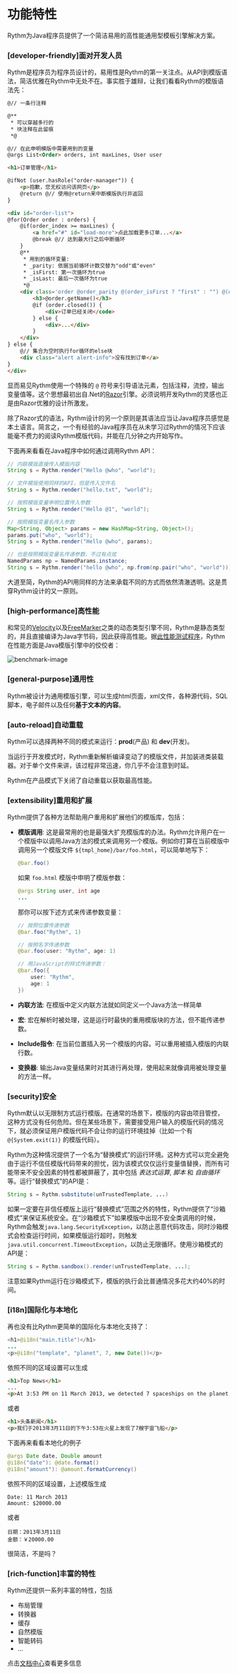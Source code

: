 # 功能特性

Rythm为Java程序员提供了一个简洁易用的高性能通用型模板引擎解决方案。

### [developer-friendly]面对开发人员

Rythm是程序员为程序员设计的，易用性是Rythm的第一关注点。从API到模版语法，简洁优雅在Rythm中无处不在。事实胜于雄辩，让我们看看Rythm的模版语法先：

```html
@// 一条行注释

@**
 * 可以穿越多行的 
 * 块注释在此留痕
 *@

@// 在此申明模版中需要用到的变量
@args List<Order> orders, int maxLines, User user

<h1>订单管理</h1>

@ifNot (user.hasRole("order-manager")) {
    <p>抱歉，您无权访问该网页</p>
    @return @// 使用@return来中断模版执行并返回
}

<div id="order-list">
@for(Order order : orders) {
    @if(order_index >= maxLines) {
        <a href="#" id="load-more">点此加载更多订单...</a>
        @break @// 达到最大行之后中断循环
    }
    @**
     * 用到的循环变量: 
     * _parity: 依据当前循环计数交替为"odd"或"even"
     * _isFirst: 第一次循环为true
     * _isLast: 最后一次循环为true
     *@
    <div class='order @order_parity @(order_isFirst ? "first" : "") @(order_isLast ? "last" : "")'>
        <h3>@order.getName()</h3>
        @if (order.closed()) {
            <div>订单已经关闭</code>
        } else {
            <div>...</div>
        }
    </div>
} else {
    @// 集合为空时执行for循环的else块
    <div class="alert alert-info">没有找到订单</a>
}
</div>
```

显而易见Rythm使用一个特殊的 `@` 符号来引导语法元素，包括注释，流控，输出变量值等。这个思想最初出自.Net的[Razor](http://weblogs.asp.net/scottgu/archive/2010/07/02/introducing-razor.aspx)引擎。必须说明开发Rythm的灵感也正是由Razor优雅的设计所激发。

除了Razor式的语法，Rythm设计的另一个原则是其语法应当让Java程序员感觉是本土语言。简言之，一个有经验的Java程序员在从未学习过Rythm的情况下应该能毫不费力的阅读Rythm模版代码，并能在几分钟之内开始写作。

下面再来看看在Java程序中如何通过调用Rythm API：

```java
// 内联模版直接传入模版内容
String s = Rythm.render("Hello @who", "world");

// 文件模版使用同样的API，但是传入文件名
String s = Rythm.render("hello.txt", "world");

// 按照模版变量申明位置传入参数
String s = Rythm.render("Hello @1", "world");

// 按照模版变量名传入参数
Map<String, Object> params = new HashMap<String, Object>();
params.put("who", "world");
String s = Rythm.render("Hello @who", params);

// 也是按照模版变量名传递参数，不过有点炫
NamedParams np = NamedParams.instance;
String s = Rythm.render("hello @who", np.from(np.pair("who", "world")));
```

大道至简，Rythm的API用同样的方法来承载不同的方式而依然清澈透明。这是贯穿Rythm设计的又一原则。

### [high-performance]高性能

和常见的[Velocity](http://velocity.apache.org/)以及[FreeMarker](http://freemarker.sourceforge.net/)之类的动态类型引擎不同，Rythm是静态类型的，并且直接编译为Java字节码，因此获得高性能。据[此性能测试程序](https://github.com/greenlaw110/template-engine-benchmarks)，Rythm在性能方面是Java模版引擎中的佼佼者：

![benchmark-image](../img/benchmark.png)

### [general-purpose]通用性

Rythm被设计为通用模版引擎，可以生成html页面，xml文件，各种源代码，SQL脚本，电子邮件以及任何**基于文本的内容**。

### [auto-reload]自动重载

Rythm可以选择两种不同的模式来运行：**prod**(产品) 和 **dev**(开发)。

当运行于开发模式时，Rythm重新解析编译变动了的模版文件，并加装进类装载器。对于单个文件来讲，该过程非常迅速，你几乎不会注意到时延。

Rythm在产品模式下关闭了自动重载以获取最高性能。

### [extensibility]重用和扩展

Rythm提供了各种方法帮助用户重用和扩展他们的模版库，包括：

* **模版调用**: 这是最常用的也是最强大扩充模版库的办法。Rythm允许用户在一个模版中以调用Java方法的模式来调用另一个模版。例如你打算在当前模版中调用另一个模版文件 `${tmpl_home}/bar/foo.html`，可以简单地写下： 

    ```java
    @bar.foo()
    ``` 

    如果 `foo.html` 模版中申明了模版参数：

    ```java
    @args String user, int age
    ...
    ```
    
    那你可以按下述方式来传递参数变量：
    
    ```java
    // 按照位置传递参数
    @bar.foo("Rythm", 1)
    
    // 按照名字传递参数
    @bar.foo(user: "Rythm", age: 1)
    
    // 用JavaScript的样式传递参数：
    @bar.foo({
        user: "Rythm",
        age: 1
    })
    ```
     
* **内联方法**: 在模版中定义内联方法就如同定义一个Java方法一样简单
* **宏**: 宏在解析时被处理，这是运行时最快的重用模版块的方法，但不能传递参数。
* **Include指令**: 在当前位置插入另一个模版的内容。可以重用被插入模版的内联行数。 
* **变换器**: 输出Java变量结果时对其进行再处理，使用起来就像调用被处理变量的方法一样。

### [security]安全

Rythm默认以无限制方式运行模版。在通常的场景下，模版的内容由项目管控，这种方式没有任何危险。但在某些场景下，需要接受用户输入的模版代码的情况下，就必须保证用户模版代码不会让你的运行环境挂掉（比如一个有 `@{System.exit(1)}` 的模版代码）。

Rythm为这种情况提供了一个名为“替换模式”的运行环境。这种方式可以完全避免由于运行不信任模版代码带来的担忧，因为该模式仅仅运行变量值替换，而所有可能带来不安全因素的特性都被屏蔽了，其中包括 _表达式运算_, _脚本_ 和 _自由循环_ 等。运行“替换模式”的API是：

```java
String s = Rythm.substitute(unTrustedTemplate, ...)
```

如果一定要在非信任模版上运行“替换模式”范围之外的特性，Rythm提供了“沙箱模式”来保证系统安全。在“沙箱模式下”如果模版中出现不安全类调用的时候，Rythm会触发`java.lang.SecurityException`，以防止恶意代码攻击，同时沙箱模式会检查运行时间，如果模版运行超时，则触发`java.util.concurrent.TimeoutException`，以防止无限循环。使用沙箱模式的API是：

```java
String s = Rythm.sandbox().render(unTrustedTemplate, ...);
```

注意如果Rythm运行在沙箱模式下，模版的执行会比普通情况多花大约40%的时间。    
    
### [i18n]国际化与本地化

再也没有比Rythm更简单的国际化与本地化支持了：

```java
<h1>@i18n("main.title")</h1>
...
<p>@i18n("template", "planet", 7, new Date())</p>
```

依照不同的区域设置可以生成

```html
<h1>Top News</h1>
...
<p>At 3:53 PM on 11 March 2013, we detected 7 spaceships on the planet Mars</p>
```

或者

```html
<h1>头条新闻</h1>
<p>我们于2013年3月11日的下午3:53在火星上发现了7艘宇宙飞船</p>
```

下面再来看看本地化的例子

```java
@args Date date, Double amount
@i18n("date"): @date.format()
@i18n("amount"): @amount.formatCurrency()
```

依照不同的区域设置，上述模版生成 

```
Date: 11 March 2013
Amount: $20000.00
```

或者

```
日期：2013年3月11日
金额：￥20000.00
```

很简洁，不是吗？

### [rich-function]丰富的特性

Rythm还提供一系列丰富的特性，包括

* 布局管理
* 转换器
* 缓存
* 自然模版
* 智能转码
* ... 

点击[文档中心](index.md)查看更多信息
